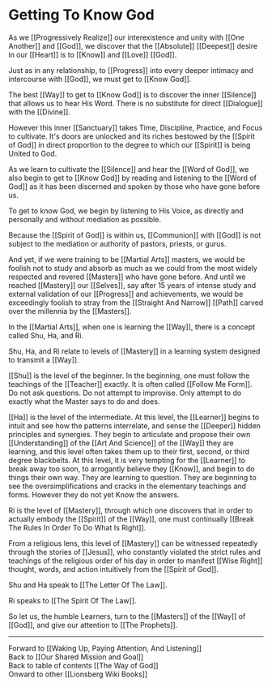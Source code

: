 # Getting To Know God

As we [[Progressively Realize]] our interexistence and unity with [[One Another]] and [[God]], we discover that the [[Absolute]] [[Deepest]] desire in our [[Heart]] is to [[Know]] and [[Love]] [[God]]. 

Just as in any relationship, to [[Progress]] into every deeper intimacy and intercourse with [[God]], we must get to [[Know God]]. 

The best [[Way]] to get to [[Know God]] is to discover the inner [[Silence]] that allows us to hear His Word. There is no substitute for direct [[Dialogue]] with the [[Divine]]. 

However this inner [[Sanctuary]] takes Time, Discipline, Practice, and Focus to cultivate. It's doors are unlocked and its riches bestowed by the [[Spirit of God]] in direct proportion to the degree to which our [[Spirit]] is being United to God. 

As we learn to cultivate the [[Silence]] and hear the [[Word of God]], we also begin to get to [[Know God]] by reading  and listening to the [[Word of God]] as it has been discerned and spoken by those who have gone before us. 

To get to know God, we begin by listening to His Voice, as directly and personally and without mediation as possible. 

Because the [[Spirit of God]] is within us, [[Communion]] with [[God]] is not subject to the mediation or authority of pastors, priests, or gurus. 

And yet, if we were training to be [[Martial Arts]] masters, we would be foolish not to study and absorb as much as we could from the most widely respected and revered [[Masters]] who have gone before. And until we reached [[Mastery]] our [[Selves]], say after 15 years of intense study and external validation of our [[Progress]] and achievements, we would be exceedingly foolish to stray from the [[Straight And Narrow]] [[Path]] carved over the millennia by the [[Masters]]. 

In the [[Martial Arts]], when one is learning the [[Way]], there is a concept called Shu, Ha, and Ri. 

Shu, Ha, and Ri relate to levels of [[Mastery]] in a learning system designed to transmit a [[Way]]. 

[[Shu]] is the level of the beginner. In the beginning, one must follow the teachings of the [[Teacher]] exactly. It is often called [[Follow Me Form]]. Do not ask questions. Do not attempt to improvise. Only attempt to do exactly what the Master says to do and does. 

[[Ha]] is the level of the intermediate. At this level, the [[Learner]] begins to intuit and see how the patterns interrelate, and sense the [[Deeper]] hidden principles and synergies. They begin to articulate and propose their own [[Understanding]] of the [[Art And Science]] of the [[Way]] they are learning, and this level often takes them up to their first, second, or third degree blackbelts. At this level, it is very tempting for the [[Learner]] to break away too soon, to arrogantly believe they [[Know]], and begin to do things their own way. They are learning to question. They are beginning to see the oversimplifications and cracks in the elementary teachings and forms. However they do not yet Know the answers. 

Ri is the level of [[Mastery]], through which one discovers that in order to actually embody the [[Spirit]] of the [[Way]], one must continually [[Break The Rules In Order To Do What Is Right]]. 

From a religious lens, this level of [[Mastery]] can be witnessed repeatedly through the stories of [[Jesus]], who constantly violated the strict rules and teachings of the religious order of his day in order to manifest [[Wise Right]] thought, words, and action intuitively from the [[Spirit of God]]. 

Shu and Ha speak to [[The Letter Of The Law]]. 

Ri speaks to [[The Spirit Of The Law]].  

So let us, the humble Learners, turn to the [[Masters]] of the [[Way]] of [[God]], and give our attention to [[The Prophets]]. 

___

Forward to [[Waking Up, Paying Attention, And Listening]]  
Back to [[Our Shared Mission and Goal]]  
Back to table of contents [[The Way of God]]  
Onward to other [[Lionsberg Wiki Books]]  


